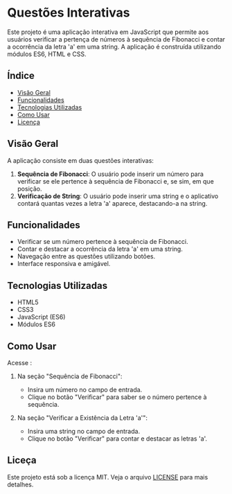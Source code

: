# Questões Interativas

Este projeto é uma aplicação interativa em JavaScript que permite aos usuários verificar a pertença de números à sequência de Fibonacci e contar a ocorrência da letra 'a' em uma string. A aplicação é construída utilizando módulos ES6, HTML e CSS.

## Índice

- [Visão Geral](#visão-geral)
- [Funcionalidades](#funcionalidades)
- [Tecnologias Utilizadas](#tecnologias-utilizadas)
- [Como Usar](#como-usar)
- [Licença](#licença)

## Visão Geral

A aplicação consiste em duas questões interativas:
1. **Sequência de Fibonacci**: O usuário pode inserir um número para verificar se ele pertence à sequência de Fibonacci e, se sim, em que posição.
2. **Verificação de String**: O usuário pode inserir uma string e o aplicativo contará quantas vezes a letra 'a' aparece, destacando-a na string.

## Funcionalidades

- Verificar se um número pertence à sequência de Fibonacci.
- Contar e destacar a ocorrência da letra 'a' em uma string.
- Navegação entre as questões utilizando botões.
- Interface responsiva e amigável.

## Tecnologias Utilizadas

- HTML5
- CSS3
- JavaScript (ES6)
- Módulos ES6

## Como Usar
Acesse : 

1. Na seção \"Sequência de Fibonacci\":
   - Insira um número no campo de entrada.
   - Clique no botão \"Verificar\" para saber se o número pertence à sequência.

2. Na seção \"Verificar a Existência da Letra 'a'\":
   - Insira uma string no campo de entrada.
   - Clique no botão \"Verificar\" para contar e destacar as letras 'a'.

## Liceça

Este projeto está sob a licença MIT. Veja o arquivo [LICENSE](LICENSE) para mais detalhes.
